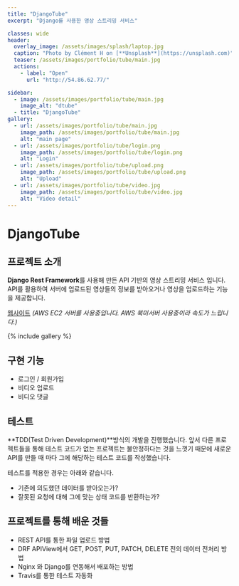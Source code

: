 ```yaml
---
title: "DjangoTube"
excerpt: "Django를 사용한 영상 스트리밍 서비스"

classes: wide
header:
  overlay_image: /assets/images/splash/laptop.jpg
  caption: "Photo by Clément H on [**Unsplash**](https://unsplash.com)"
  teaser: /assets/images/portfolio/tube/main.jpg
  actions:
    - label: "Open"
      url: "http://54.86.62.77/"

sidebar:
  - image: /assets/images/portfolio/tube/main.jpg
    image_alt: "dtube"
  - title: "DjangoTube"
gallery:
  - url: /assets/images/portfolio/tube/main.jpg
    image_path: /assets/images/portfolio/tube/main.jpg
    alt: "main page"
  - url: /assets/images/portfolio/tube/login.png
    image_path: /assets/images/portfolio/tube/login.png
    alt: "Login"
  - url: /assets/images/portfolio/tube/upload.png
    image_path: /assets/images/portfolio/tube/upload.png
    alt: "Upload"
  - url: /assets/images/portfolio/tube/video.jpg
    image_path: /assets/images/portfolio/tube/video.jpg
    alt: "Video detail"
---
```


# DjangoTube

## 프로젝트 소개

**Django Rest Framework**를 사용해 만든 API 기반의 영상 스트리밍 서비스 입니다. API를 활용하여 서버에 업로드된 영상들의 정보를 받아오거나 영상을 업로드하는 기능을 제공합니다.

[웹사이트](http://54.86.62.77/)
_(AWS EC2 서버를 사용중입니다. AWS 북미서버 사용중이라 속도가 느립니다.)_

{% include gallery %}

## 구현 기능

- 로그인 / 회원가입
- 비디오 업로드
- 비디오 댓글

## 테스트

**TDD(Test Driven Development)**방식의 개발을 진행했습니다. 앞서 다른
프로젝트들을 통해 테스트 코드가 없는 프로젝트는 불안정하다는 것을
느꼇기 때문에 새로운 API를 만들 때 마다 그에 해당하는 테스트 코드를 작성했습니다.

테스트를 적용한 경우는 아래와 같습니다.

- 기존에 의도했던 데이터를 받아오는가?
- 잘못된 요청에 대해 그에 맞는 상태 코드를 반환하는가?

## 프로젝트를 통해 배운 것들

- REST API를 통한 파일 업로드 방법
- DRF APIView에서 GET, POST, PUT, PATCH, DELETE 전의 데이터 전처리 방법
- Nginx 와 Django를 연동해서 배포하는 방법
- Travis를 통한 테스트 자동화
